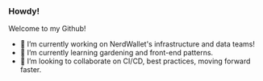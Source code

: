 ### Howdy!

Welcome to my Github!

- 🔭 I’m currently working on NerdWallet's infrastructure and data teams!
- 🌱 I’m currently learning gardening and front-end patterns.
- 👯 I’m looking to collaborate on CI/CD, best practices, moving forward faster.
